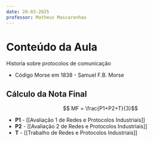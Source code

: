 ```yaml
---
date: 28-03-2025
professor: Matheus Mascarenhas
---
```

# Conteúdo da Aula

Historia sobre protocolos de comunicação
- Código Morse em 1838 - Samuel F.B. Morse
## Cálculo da Nota Final
$$ MF = \frac{P1+P2+T}{3}$$
- **P1** - [[Avaliação 1 de Redes e Protocolos Industriais]]
- **P2** - [[Avaliação 2 de Redes e Protocolos Industriais]]
- **T** - [[Trabalho de Redes e Protocolos Industriais]]

